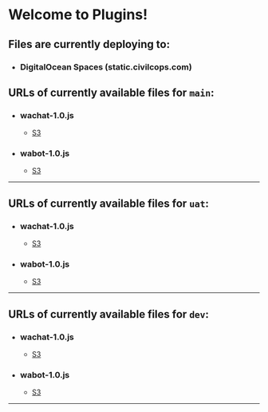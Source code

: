 # Welcome to Plugins!

## Files are currently deploying to:
- ### DigitalOcean Spaces (static.civilcops.com)

## URLs of currently available files for `main`:
- ### wachat-1.0.js
    - [S3](https://static.dolphinchat.ai/plugin/wa/js/wachat-1.0.js)
- ### wabot-1.0.js
    - [S3](https://static.dolphinchat.ai/plugin/wa/js/wabot-1.0.js)

------

## URLs of currently available files for `uat`:
- ### wachat-1.0.js
    - [S3](https://static.dolphinchat.ai/plugin/wa/js/uat/wachat-1.0.js)
- ### wabot-1.0.js
    - [S3](https://static.dolphinchat.ai/plugin/wa/js/uat/wabot-1.0.js)

------

## URLs of currently available files for `dev`:
- ### wachat-1.0.js
    - [S3](https://static.dolphinchat.ai/plugin/wa/js/dev/wachat-1.0.js)
- ### wabot-1.0.js
    - [S3](https://static.dolphinchat.ai/plugin/wa/js/dev/wabot-1.0.js)

------
